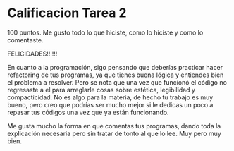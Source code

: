 # Calificacion Tarea 2

100 puntos. Me gusto todo lo que hiciste, como lo hiciste y como lo comentaste. 

FELICIDADES!!!!!!

En cuanto a la programación, sigo pensando que deberías practicar hacer refactoring
de tus programas, ya que tienes buena lógica y entiendes bien el problema a resolver.
Pero se nota que una vez que funcionó el código no regresaste a el para arreglarle
cosas sobre estética, legibilidad y compacticidad. No es algo para la materia, de hecho
tu trabajo es muy bueno, pero creo que podrías ser mucho mejor si le dedicas un poco
a repasar tus códigos una vez que ya están funcionando.

Me gusta mucho la forma en que comentas tus programas, dando toda la explicación necesaria
pero sin tratar de tonto al que lo lee. Muy pero muy bien.



